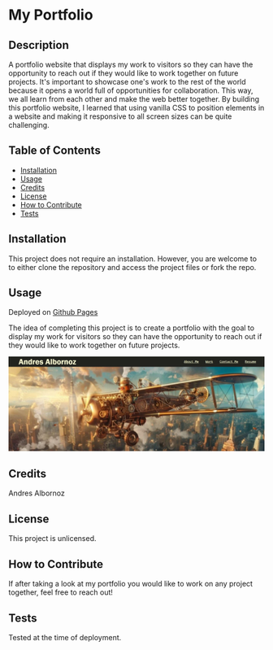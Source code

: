 # My Portfolio

## Description
A portfolio website that displays my work to visitors so they can have the opportunity to reach out if they would like to work together on future projects. It's important to showcase one's work to the rest of the world because it opens a world full of opportunities for collaboration. This way, we all learn from each other and make the web better together. By building this portfolio website, I learned that using vanilla CSS to position elements in a website and making it responsive to all screen sizes can be quite challenging.

## Table of Contents
- [Installation](#installation)
- [Usage](#usage)
- [Credits](#credits)
- [License](#license)
- [How to Contribute](#how-to-contribute)
- [Tests](#tests)

## Installation
This project does not require an installation. However, you are welcome to to either clone the repository and access the project files or fork the repo.

## Usage
Deployed on [Github Pages](https://andresalbornozgil.github.io/my-portfolio/)

The idea of completing this project is to create a portfolio with the goal to display my work for visitors so they can have the opportunity to reach out if they would like to work together on future projects.

![image of portfolio website](assets/images/portfolio-cover.JPG)

## Credits
Andres Albornoz

## License
This project is unlicensed.

## How to Contribute
If after taking a look at my portfolio you would like to work on any project together, feel free to reach out!

## Tests
Tested at the time of deployment.
